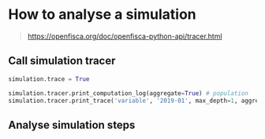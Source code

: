 # How to analyse a simulation

> https://openfisca.org/doc/openfisca-python-api/tracer.html

## Call simulation tracer

```py
simulation.trace = True

simulation.tracer.print_computation_log(aggregate=True) # population
simulation.tracer.print_trace('variable', '2019-01', max_depth=1, aggregate=False, ignore_zero=False)
```

## Analyse simulation steps

